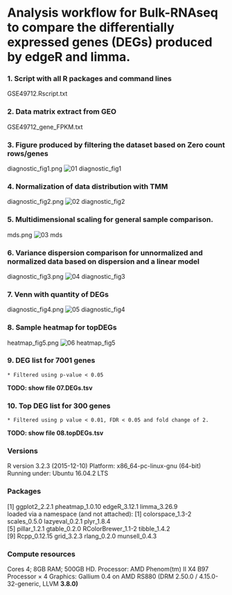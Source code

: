 Analysis workflow for Bulk-RNAseq to compare the differentially expressed genes (DEGs) produced by edgeR and limma.
=====
### 1. Script with all R packages and command lines
GSE49712.Rscript.txt 

### 2. Data matrix extract from GEO
GSE49712_gene_FPKM.txt

### 3. Figure produced by filtering the dataset based on Zero count rows/genes
diagnostic_fig1.png
![01 diagnostic_fig1](https://user-images.githubusercontent.com/13422225/44564680-eeff3300-a729-11e8-9446-0e7643dbb651.png)

### 4. Normalization of data distribution with TMM
diagnostic_fig2.png
![02 diagnostic_fig2](https://user-images.githubusercontent.com/13422225/44564681-f58daa80-a729-11e8-9fb0-5fb64de760cd.png)

### 5. Multidimensional scaling for general sample comparison.
mds.png
![03 mds](https://user-images.githubusercontent.com/13422225/44564682-f9213180-a729-11e8-9afc-0271fe9cea34.png)

### 6. Variance dispersion comparison for unnormalized and normalized data based on dispersion and a linear model 
diagnostic_fig3.png
![04 diagnostic_fig3](https://user-images.githubusercontent.com/13422225/44564686-fe7e7c00-a729-11e8-95e7-f2db1ba53d69.png)

### 7. Venn with quantity of DEGs
diagnostic_fig4.png
![05 diagnostic_fig4](https://user-images.githubusercontent.com/13422225/44564694-076f4d80-a72a-11e8-8bba-424dd4421883.png)

### 8. Sample heatmap for topDEGs
heatmap_fig5.png
![06 heatmap_fig5](https://user-images.githubusercontent.com/13422225/44564698-0b9b6b00-a72a-11e8-8e5d-8fe72477a942.png)


### 9. DEG list for 7001 genes
    * Filtered using p-value < 0.05 

**TODO: show file 07.DEGs.tsv**

### 10. Top DEG list for 300 genes
    * Filtered using p value < 0.01, FDR < 0.05 and fold change of 2. 

**TODO: show file 08.topDEGs.tsv**

### Versions 
R version 3.2.3 (2015-12-10)
Platform: x86_64-pc-linux-gnu (64-bit)
Running under: Ubuntu 16.04.2 LTS

### Packages 
[1] ggplot2_2.2.1   pheatmap_1.0.10 edgeR_3.12.1    limma_3.26.9   
loaded via a namespace (and not attached):
 [1] colorspace_1.3-2   scales_0.5.0       lazyeval_0.2.1     plyr_1.8.4        
 [5] pillar_1.2.1       gtable_0.2.0       RColorBrewer_1.1-2 tibble_1.4.2      
 [9] Rcpp_0.12.15       grid_3.2.3         rlang_0.2.0        munsell_0.4.3  

### Compute resources 
Cores 4; 8GB RAM; 500GB HD.
Processor: AMD Phenom(tm) II X4 B97 Processor × 4 
Graphics: Gallium 0.4 on AMD RS880 (DRM 2.50.0 / 4.15.0-32-generic, LLVM **3.8.0)**


